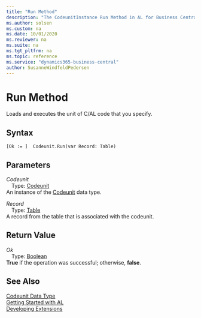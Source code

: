 ```yaml
---
title: "Run Method"
description: "The CodeunitInstance Run Method in AL for Business Central"
ms.author: solsen
ms.custom: na
ms.date: 10/01/2020
ms.reviewer: na
ms.suite: na
ms.tgt_pltfrm: na
ms.topic: reference
ms.service: "dynamics365-business-central"
author: SusanneWindfeldPedersen
---
```

[//]: # (START>DO_NOT_EDIT)
[//]: # (IMPORTANT:Do not edit any of the content between here and the END>DO_NOT_EDIT.)
[//]: # (Any modifications should be made in the .resx files in the ModernDev repo.)
# Run Method
Loads and executes the unit of C/AL code that you specify.

## Syntax
```
[Ok := ]  Codeunit.Run(var Record: Table)
```
## Parameters
*Codeunit*  
&emsp;Type: [Codeunit](../codeunit/codeunit-data-type.md)  
An instance of the [Codeunit](../codeunit/codeunit-data-type.md) data type.  

*Record*  
&emsp;Type: [Table](../table/table-data-type.md)  
 A record from the table that is associated with the codeunit.  


## Return Value
*Ok*  
&emsp;Type: [Boolean](../boolean/boolean-data-type.md)  
**True** if the operation was successful; otherwise, **false**.  
  


[//]: # (IMPORTANT: END>DO_NOT_EDIT)
## See Also
[Codeunit Data Type](../codeunit/codeunit-data-type.md)  
[Getting Started with AL](../../devenv-get-started.md)  
[Developing Extensions](../../devenv-dev-overview.md)